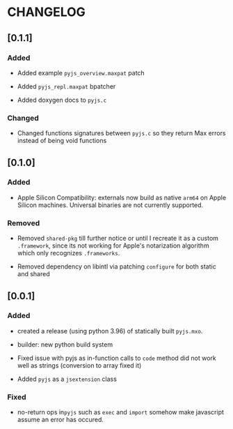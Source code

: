 # CHANGELOG

## [0.1.1]

### Added

- Added example `pyjs_overview.maxpat` patch

- Added `pyjs_repl.maxpat` bpatcher

- Added doxygen docs to `pyjs.c`

### Changed

- Changed functions signatures between `pyjs.c` so they return Max errors instead of being void functions


## [0.1.0]

### Added

- Apple Silicon Compatibility: externals now build as native `arm64` on Apple Silicon machines. Universal binaries are not currently supported.

### Removed

- Removed `shared-pkg` till further notice or until I recreate it as a custom `.framework`, since its not working for Apple's notarization algorithm which only recognizes `.frameworks`.

- Removed dependency on libintl via patching `configure` for both static and shared


## [0.0.1]


### Added

- created a release (using python 3.96) of statically built `pyjs.mxo`.

- builder: new python build system

- Fixed issue with pyjs as in-function calls to `code` method did not work well as strings (conversion to array fixed it)

- Added `pyjs` as a `jsextension` class


### Fixed

- no-return ops in`pyjs` such as `exec` and `import` somehow make javascript assume an error has occured.
